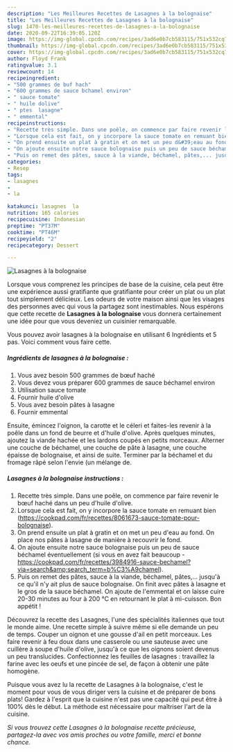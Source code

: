 ```yaml
---
description: "Les Meilleures Recettes de Lasagnes à la bolognaise"
title: "Les Meilleures Recettes de Lasagnes à la bolognaise"
slug: 1470-les-meilleures-recettes-de-lasagnes-a-la-bolognaise
date: 2020-09-22T16:39:05.120Z
image: https://img-global.cpcdn.com/recipes/3ad6e0b7cb583115/751x532cq70/lasagnes-a-la-bolognaise-photo-principale-de-la-recette.jpg
thumbnail: https://img-global.cpcdn.com/recipes/3ad6e0b7cb583115/751x532cq70/lasagnes-a-la-bolognaise-photo-principale-de-la-recette.jpg
cover: https://img-global.cpcdn.com/recipes/3ad6e0b7cb583115/751x532cq70/lasagnes-a-la-bolognaise-photo-principale-de-la-recette.jpg
author: Floyd Frank
ratingvalue: 3.1
reviewcount: 14
recipeingredient:
- "500 grammes de buf hach"
- "600 grammes de sauce bchamel environ"
- " sauce tomate"
- " huile dolive"
- " ptes  lasagne"
- " emmental"
recipeinstructions:
- "Recette très simple. Dans une poêle, on commence par faire revenir le bœuf haché dans un peu d&#39;huile d&#39;olive."
- "Lorsque cela est fait, on y incorpore la sauce tomate en remuant bien (https://cookpad.com/fr/recettes/8061673-sauce-tomate-pour-bolognaise)."
- "On prend ensuite un plat à gratin et on met un peu d&#39;eau au fond. On place nos pâtes à lasagne de manière à recouvrir le fond."
- "On ajoute ensuite notre sauce bolognaise puis un peu de sauce béchamel éventuellement (si vous en avez fait beaucoup - https://cookpad.com/fr/recettes/3984916-sauce-bechamel?via=search&amp;search_term=b%C3%A9chamel)."
- "Puis on remet des pâtes, sauce à la viande, béchamel, pâtes,... jusqu&#39;à ce qu&#39;il n&#39;y ait plus de sauce bolognaise. On finit avec pâtes à lasagne et le gros de la sauce béchamel. On ajoute de l&#39;emmental et on laisse cuire 20-30 minutes au four à 200 °C en retournant le plat à mi-cuisson. Bon appétit !"
categories:
- Resep
tags:
- lasagnes
- 
- la

katakunci: lasagnes  la 
nutrition: 165 calories
recipecuisine: Indonesian
preptime: "PT37M"
cooktime: "PT46M"
recipeyield: "2"
recipecategory: Dessert

---
```



![Lasagnes à la bolognaise](https://img-global.cpcdn.com/recipes/3ad6e0b7cb583115/751x532cq70/lasagnes-a-la-bolognaise-photo-principale-de-la-recette.jpg)

Lorsque vous comprenez les principes de base de la cuisine, cela peut être une expérience aussi gratifiante que gratifiante pour créer un plat ou un plat tout simplement délicieux. Les odeurs de votre maison ainsi que les visages des personnes avec qui vous la partagez sont inestimables. Nous espérons que cette recette de <strong> Lasagnes à la bolognaise </strong> vous donnera certainement une idée pour que vous deveniez un cuisinier remarquable.

<!--inarticleads1-->

Vous pouvez avoir lasagnes à la bolognaise en utilisant 6 Ingrédients et 5 pas. Voici comment vous faire cette.

##### Ingrédients de lasagnes à la bolognaise :

1. Vous avez besoin 500 grammes de bœuf haché
1. Vous devez vous préparer 600 grammes de sauce béchamel environ
1. Utilisation  sauce tomate
1. Fournir  huile d&#39;olive
1. Vous avez besoin  pâtes à lasagne
1. Fournir  emmental


Ensuite, émincez l&#39;oignon, la carotte et le céleri et faites-les revenir à la poêle dans un fond de beurre et d&#39;huile d&#39;olive. Après quelques minutes, ajoutez la viande hachée et les lardons coupés en petits morceaux. Alterner une couche de béchamel, une couche de pâte à lasagne, une couche épaisse de bolognaise, et ainsi de suite. Terminer par la béchamel et du fromage râpé selon l&#39;envie (un mélange de. 

<!--inarticleads2-->

##### Lasagnes à la bolognaise instructions :

1. Recette très simple. Dans une poêle, on commence par faire revenir le bœuf haché dans un peu d&#39;huile d&#39;olive.
1. Lorsque cela est fait, on y incorpore la sauce tomate en remuant bien (https://cookpad.com/fr/recettes/8061673-sauce-tomate-pour-bolognaise).
1. On prend ensuite un plat à gratin et on met un peu d&#39;eau au fond. On place nos pâtes à lasagne de manière à recouvrir le fond.
1. On ajoute ensuite notre sauce bolognaise puis un peu de sauce béchamel éventuellement (si vous en avez fait beaucoup - https://cookpad.com/fr/recettes/3984916-sauce-bechamel?via=search&amp;search_term=b%C3%A9chamel).
1. Puis on remet des pâtes, sauce à la viande, béchamel, pâtes,... jusqu&#39;à ce qu&#39;il n&#39;y ait plus de sauce bolognaise. On finit avec pâtes à lasagne et le gros de la sauce béchamel. On ajoute de l&#39;emmental et on laisse cuire 20-30 minutes au four à 200 °C en retournant le plat à mi-cuisson. Bon appétit !


Découvrez la recette des Lasagnes, l&#39;une des spécialités italiennes que tout le monde aime. Une recette simple à suivre même si elle demande un peu de temps. Couper un oignon et une gousse d&#39;ail en petit morceaux. Les faire revenir à feu doux dans une casserole ou une sauteuse avec une cuillère à soupe d&#39;huile d&#39;olive, jusqu&#39;à ce que les oignons soient devenus un peu translucides. Confectionnez les feuilles de lasagnes : travaillez la farine avec les oeufs et une pincée de sel, de façon à obtenir une pâte homogène. 

<!--inarticleads1-->

<p>
Puisque vous avez lu la recette de Lasagnes à la bolognaise, c'est le moment pour vous de vous diriger vers la cuisine et de préparer de bons plats! Gardez à l'esprit que la cuisine n'est pas une capacité qui peut être à 100% dès le début. La méthode est nécessaire pour maîtriser l'art de la cuisine.
</p>

<p>
<i>Si vous trouvez cette Lasagnes à la bolognaise recette précieuse, partagez-la avec vos amis proches ou votre famille, merci et bonne chance.</i>
</p>
